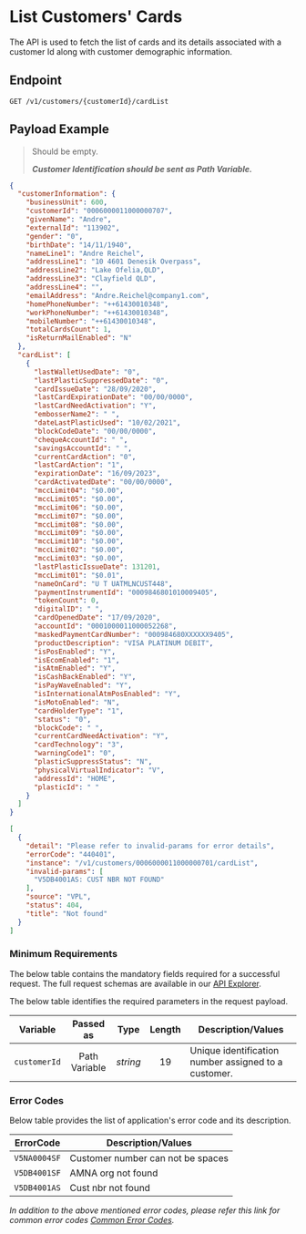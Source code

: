 # List Customers' Cards

The API is used to fetch the list of cards and its details associated with a customer Id along with customer demographic information. 

## Endpoint

`GET /v1/customers/{customerId}/cardList`

## Payload Example

<!--
type: tab
titles: Request, Response, Error
-->

>Should be empty.  
>
>***Customer Identification should be sent as Path Variable.***  

<!--
type: tab
--> 

```json
{
  "customerInformation": {
    "businessUnit": 600,
    "customerId": "0006000011000000707",
    "givenName": "Andre",
    "externalId": "113902",
    "gender": "0",
    "birthDate": "14/11/1940",
    "nameLine1": "Andre Reichel",
    "addressLine1": "10 4601 Denesik Overpass",
    "addressLine2": "Lake Ofelia,QLD",
    "addressLine3": "Clayfield QLD",
    "addressLine4": "",
    "emailAddress": "Andre.Reichel@company1.com",
    "homePhoneNumber": "++61430010348",
    "workPhoneNumber": "++61430010348",
    "mobileNumber": "++61430010348",
    "totalCardsCount": 1,
    "isReturnMailEnabled": "N"
  },
  "cardList": [
    {
      "lastWalletUsedDate": "0",
      "lastPlasticSuppressedDate": "0",
      "cardIssueDate": "28/09/2020",
      "lastCardExpirationDate": "00/00/0000",
      "lastCardNeedActivation": "Y",
      "embosserName2": " ",
      "dateLastPlasticUsed": "10/02/2021",
      "blockCodeDate": "00/00/0000",
      "chequeAccountId": " ",
      "savingsAccountId": " ",
      "currentCardAction": "0",
      "lastCardAction": "1",
      "expirationDate": "16/09/2023",
      "cardActivatedDate": "00/00/0000",
      "mccLimit04": "$0.00",
      "mccLimit05": "$0.00",
      "mccLimit06": "$0.00",
      "mccLimit07": "$0.00",
      "mccLimit08": "$0.00",
      "mccLimit09": "$0.00",
      "mccLimit10": "$0.00",
      "mccLimit02": "$0.00",
      "mccLimit03": "$0.00",
      "lastPlasticIssueDate": 131201,
      "mccLimit01": "$0.01",
      "nameOnCard": "U T UATMLNCUST448",
      "paymentInstrumentId": "0009846801010009405",
      "tokenCount": 0,
      "digitalID": " ",
      "cardOpenedDate": "17/09/2020",
      "accountId": "0001000011000052268",
      "maskedPaymentCardNumber": "000984680XXXXXX9405",
      "productDescription": "VISA PLATINUM DEBIT",
      "isPosEnabled": "Y",
      "isEcomEnabled": "1",
      "isAtmEnabled": "Y",
      "isCashBackEnabled": "Y",
      "isPayWaveEnabled": "Y",
      "isInternationalAtmPosEnabled": "Y",
      "isMotoEnabled": "N",
      "cardHolderType": "1",
      "status": "0",
      "blockCode": " ",
      "currentCardNeedActivation": "Y",
      "cardTechnology": "3",
      "warningCode1": "0",
      "plasticSuppressStatus": "N",
      "physicalVirtualIndicator": "V",
      "addressId": "HOME",
      "plasticId": " "
    }
  ]
}
```

<!--
type: tab
--> 

```json
[
  {
    "detail": "Please refer to invalid-params for error details",
    "errorCode": "440401",
    "instance": "/v1/customers/0006000011000000701/cardList",
    "invalid-params": [
      "V5DB4001AS: CUST NBR NOT FOUND"
    ],
    "source": "VPL",
    "status": 404,
    "title": "Not found"
  }
]
```

<!-- type: tab-end -->

### Minimum Requirements

The below table contains the mandatory fields required for a successful request. The full request schemas are available in our [API Explorer](../api/?type=get&path=/v1/customers/{customerId}/cardList).

The below table identifies the required parameters in the request payload.

| Variable | Passed as | Type | Length | Description/Values |
| -------- | :-------: | :--: | :------------: | ------------------ |
| `customerId` | Path Variable | *string* | 19 | Unique identification number assigned to a customer. |

### Error Codes

Below table provides the list of application's error code and its description.

| ErrorCode |  Description/Values |
| --------  | ------------------ |
| `V5NA0004SF` | Customer number can not be spaces |
| `V5DB4001SF` | AMNA org not found |
| `V5DB4001AS` | Cust nbr not found |

*In addition to the above mentioned error codes, please refer this link for common error codes [Common Error Codes](?path=docs/Common_Error_Code.md).*
